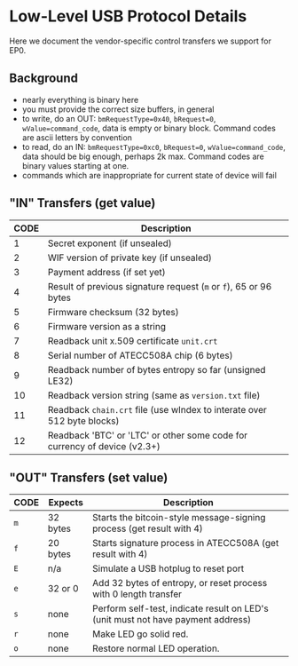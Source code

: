 
# Low-Level USB Protocol Details

Here we document the vendor-specific control transfers
we support for EP0.

## Background

- nearly everything is binary here
- you must provide the correct size buffers, in general
- to write, do an OUT:
  `bmRequestType=0x40`, `bRequest=0`, `wValue=command_code`,
  data is empty or binary block. Command codes are ascii letters
  by convention
- to read, do an IN: `bmRequestType=0xc0`, `bRequest=0`, `wValue=command_code`,
  data should be big enough, perhaps 2k max. Command codes are binary values
  starting at one.
- commands which are inappropriate for current state of device will fail

## "IN" Transfers (get value)

CODE | Description
-----|------------
 1 | Secret exponent (if unsealed)
 2 | WIF version of private key (if unsealed)
 3 | Payment address (if set yet)
 4 | Result of previous signature request (`m` or `f`), 65 or 96 bytes
 5 | Firmware checksum (32 bytes)
 6 | Firmware version as a string
 7 | Readback unit x.509 certificate `unit.crt`
 8 | Serial number of ATECC508A chip (6 bytes)
 9 | Readback number of bytes entropy so far (unsigned LE32)
10 | Readback version string (same as `version.txt` file)
11 | Readback `chain.crt` file (use wIndex to interate over 512 byte blocks)
12 | Readback 'BTC' or 'LTC' or other some code for currency of device (v2.3+)

## "OUT" Transfers (set value)

CODE | Expects | Description
-----|---------|------------
`m`  | 32 bytes| Starts the bitcoin-style message-signing process (get result with 4)
`f`  | 20 bytes| Starts signature process in ATECC508A (get result with 4)
`E`  | n/a     | Simulate a USB hotplug to reset port
`e`  | 32 or 0 | Add 32 bytes of entropy, or reset process with 0 length transfer
`s`  | none    | Perform self-test, indicate result on LED's (unit must not have payment address)
`r`  | none    | Make LED go solid red.
`o`  | none    | Restore normal LED operation.


